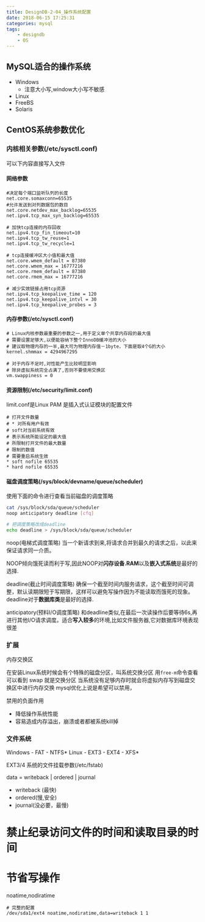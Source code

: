 ```yaml
---
title: DesignDB-2-04_操作系统配置
date: 2018-06-15 17:25:31
categories: mysql
tags:
    - designdb
    - OS
---
```



## MySQL适合的操作系统

- Windows
    - 注意大小写,window大小写不敏感
- Linux
- FreeBS
- Solaris

## CentOS系统参数优化

### 内核相关参数(/etc/sysctl.conf)
可以下内容直接写入文件

#### **网络参数**
```
#决定每个端口监听队列的长度
net.core.somaxconn=65535
#允许发送到对列数据包的数目
net.core.netdev_max_backlog=65535
net.ipv4.tcp_max_syn_backlog=65535

# 加快tcp连接的内存回收
net.ipv4.tcp_fin_timeout=10
net.ipv4.tcp_tw_reuse=1
net.ipv4.tcp_tw_recycle=1

# tcp连接缓冲区大小值和最大值
net.core.wmem_default = 87380
net.core.wmem_max = 16777216
net.core.rmem_default = 87380
net.core.rmem_max = 16777216

# 减少实效链接占用tcp资源
net.ipv4.tcp_keepalive_time = 120
net.ipv4.tcp_keepalive_intvl = 30
net.ipv4.tcp_keepalive_probes = 3
```
#### **内存参数**(/etc/sysctl.conf)
```
# Linux内核参数最重要的参数之一,用于定义单个共享内存段的最大值
# 需要设置足够大,以便能容纳下整个InnoDB缓冲池的大小
# 建议取物理内存的一半,最大可为物理内存值－1byte，下面是取4个G的大小
kernel.shmmax = 4294967295

# 对于内存不足时,对性能产生比较明显影响
# 除非虚拟系统完全占满了,否则不要使用交换区
vm.swappiness = 0
```

#### **资源限制**(/etc/security/limit.conf)
limit.conf是Linux PAM 是插入式认证模块的配置文件

```
# 打开文件数量
# * 对所有用户有效
# soft对当前系统有效
# 表示系统所能设定的最大值 
# 所限制打开文件的最大数量
# 限制的数值
# 需要重启系统生效
* soft nofile 65535
* hard nofile 65535

```

#### **磁盘调度策略**(/sys/block/devname/queue/scheduler)

使用下面的命令进行查看当前磁盘的调度策略

```bash
cat /sys/block/sda/queue/scheduler
noop anticipatory deadline [cfq]

# 把调度策略改成deadline
echo deadline > /sys/block/sda/queue/scheduler

```
noop(电梯式调度策略)
当一个新请求到来,将请求合并到最久的请求之后，以此来保证请求同一介质。

NOOP倾向饿死读而利于写,因此NOOP对**闪存设备.RAM**以及**嵌入式系统**是最好的选择.

deadline(截止时间调度策略)
确保一个截至时间内服务请求，这个截至时间可调整，默认读期限短于写期限，这样可以避免写操作因为不能读取而饿死的现象。
deadline对于**数据库类**是最好的选择.

anticipatory(预料I/O调度策略)
和deadline类似,在最后一次读操作后要等待6s,再进行其他I/O请求调度。适合**写入较多**的环境,比如文件服务器,它对数据库环境表现很差

### 扩展
内存交换区

在安装Linux系统时候会有个特殊的磁盘分区，叫系统交换分区
用`free-m`命令查看可以看到 swap 就是交换分区
当系统没有足够内存时就会将虚拟内存写到磁盘交换区中进行内存交换
mysql优化上说是希望可以禁用，

禁用的负面作用
- 降低操作系统性能
- 容易造成内存溢出，崩溃或者都被系统kill掉

### 文件系统

Windows
    - FAT
    - NTFS*
Linux
    - EXT3
    - EXT4
    - XFS*

EXT3/4 系统的文件挂载参数(/etc/fstab)

data = writeback | ordered | journal
 - writeback (最快)
 - ordered(慢,安全)
 - journal(没必要，最慢)

# 禁止纪录访问文件的时间和读取目录的时间
# 节省写操作
noatime,nodiratime 

```
# 完整的配置
/dev/sda1/ext4 noatime,nodiratime,data=writeback 1 1
```
